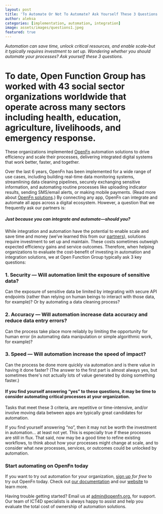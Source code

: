 ```yaml
---
layout: post
title: 'To Automate Or Not To Automate? Ask Yourself These 3 Questions.'
author: aleksa
categories: [implementation, automation, integration]
image: assets/images/questions1.jpeg
featured: true
---
```


_Automation can save time, unlock critical resources, and enable scale–but it
typically requires investment to set up. Wondering whether you should automate
your processes? Ask yourself these 3 questions._

# To date, Open Function Group has worked with 43 social sector organizations worldwide that operate across many sectors including health, education, agriculture, livelihoods, and emergency response.

These organizations implemented [OpenFn](https://openfn.org) automation
solutions to drive efficiency and scale their processes, delivering integrated
digital systems that work better, faster, and together.

Over the last 6 years, OpenFn has been implemented for a wide range of use
cases, including building real-time data monitoring systems, streamlining data
cleaning pipelines, securely exchanging sensitive information, and automating
routine processes like uploading indicator results, sending SMS/email alerts, or
making mobile payments. (Read more about
[OpenFn solutions](https://openfn.org/solutions).) By connecting any app, OpenFn
can integrate and automate all apps across a digital ecosystem. However, a
question that we frequently ask our partners is:

##### Just because you _can_ integrate and automate—_should_ you?

While integration and automation have the potential to enable scale and save
time and money (we’ve learned this from our
[partners](https:openfn.org/clients)), solutions require investment to set up
and maintain. These costs sometimes outweigh expected efficiency gains and
service outcomes. Therefore, when helping organizations to evaluate the
cost-benefit of investing in automation and integration solutions, we at Open
Function Group typically ask 3 key questions:

### 1. Security — Will automation limit the exposure of sensitive data?

Can the exposure of sensitive data be limited by integrating with secure API
endpoints (rather than relying on human beings to interact with those data, for
example)? Or by automating a data cleaning process?

### 2. Accuracy — Will automation increase data accuracy and reduce data entry errors?

Can the process take place more reliably by limiting the opportunity for human
error (in automating data manipulation or simple algorithmic work, for example)?

### 3. Speed — Will automation increase the speed of impact?

Can the process be done more quickly via automation and is there value in having
it done faster? (The answer to the first part is almost always yes, but
sometimes there's not actually lots of value generated by doing something
faster.)

#### If you find yourself answering “yes” to these questions, it may be time to consider automating critical processes at your organization.

Tasks that meet these 3 criteria, are repetitive or time-intensive, and/or
involve moving data between apps are typically great candidates for automation.

If you find yourself answering “no”, then it may not be worth the investment in
automation... at least not yet. This is especially true if these processes are
still in flux. That said, now may be a good time to refine existing workflows,
to think about how your processes might change at scale, and to consider what
_new_ processes, services, or outcomes could be unlocked by automation.

### Start automating on OpenFn today

If you want to try out automation for your organization,
[sign up](https://openfn.org/signup) _for free_ to try out OpenFn today. Check
 out [our documentation](https://docs.openfn.org/) and our [website](http://openfn.org) to learn more.

Having trouble getting started? Email us at
[admin@openfn.org.](mailto:admin@openfn.org_) for support. Our team of ICT4D
specialists is always happy to assist and help you evaluate the total cost of
ownership of automation solutions.
